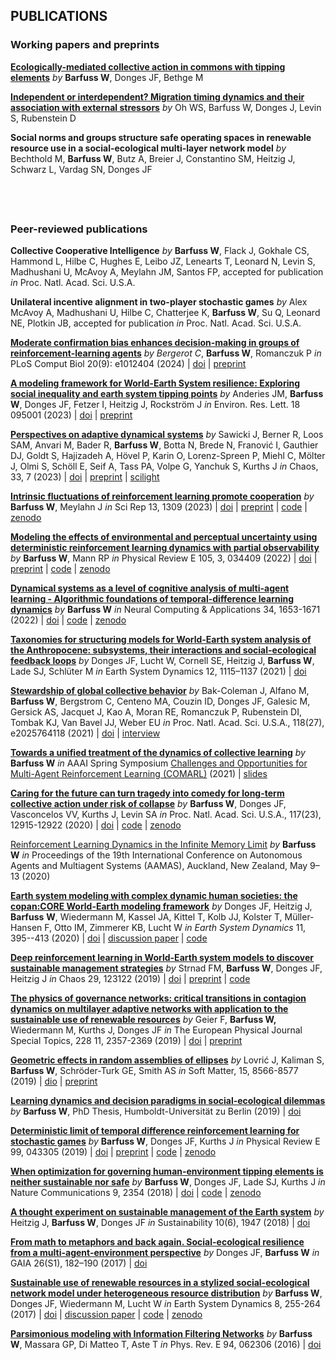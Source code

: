 <h2 id="Publications">PUBLICATIONS</h2>


### Working papers and preprints


[**Ecologically-mediated collective action in commons with tipping elements**](https://osf.io/7pcnm/)
*by* **Barfuss W**, Donges JF, Bethge M

[**Independent or interdependent? Migration timing dynamics and their association with external stressors**](https://www.researchsquare.com/article/rs-4752717/v1)
*by* Oh WS, Barfuss W, Donges J, Levin S, Rubenstein D 

**Social norms and groups structure safe operating spaces in renewable resource use in a social-ecological multi-layer network model** *by*
Bechthold M, **Barfuss W**, Butz A, Breier J, Constantino SM, Heitzig J, Schwarz L, Vardag SN, Donges JF



<div style="height: 40px;"></div>

### Peer-reviewed publications


**Collective Cooperative Intelligence** 
*by* **Barfuss W**, Flack J, Gokhale CS, Hammond L, Hilbe C, Hughes E, Leibo JZ, Lenearts T, Leonard N, Levin S, Madhushani U, McAvoy A, Meylahn JM, Santos FP, accepted for publication *in* Proc. Natl. Acad. Sci. U.S.A.

**Unilateral incentive alignment in two-player stochastic games**
*by* Alex McAvoy A, Madhushani U, Hilbe C, Chatterjee K, **Barfuss W**, Su Q, Leonard NE, Plotkin JB, accepted for publication *in* Proc. Natl. Acad. Sci. U.S.A.

[**Moderate confirmation bias enhances decision-making in groups of reinforcement-learning agents**](https://doi.org/10.1371/journal.pcbi.1012404)
*by* *Bergerot C*, **Barfuss W**, Romanczuk P *in* PLoS Comput Biol 20(9): e1012404 (2024) | [doi](https://doi.org/10.1371/journal.pcbi.1012404) | [preprint](https://doi.org/10.1101/2023.11.21.568073)

[**A modeling framework for World-Earth System resilience: Exploring social inequality and earth system tipping points**](https://iopscience.iop.org/article/10.1088/1748-9326/ace91d/meta)
*by* Anderies JM, **Barfuss W**, Donges JF, Fetzer I, Heitzig J, Rockström J 
*in* Environ. Res. Lett. 18 095001 (2023) | [doi](https://doi.org/10.1088/1748-9326/ace91d) | [preprint](https://arxiv.org/abs/2204.04471)


[**Perspectives on adaptive dynamical systems**](https://arxiv.org/abs/2303.01459)
*by* Sawicki J, Berner R, Loos SAM, Anvari M, Bader R, **Barfuss W**, Botta N, Brede N, Franović I, Gauthier DJ, Goldt S, Hajizadeh A, Hövel P, Karin O, Lorenz-Spreen P, Miehl C, Mölter J, Olmi S, Schöll E, Seif A, Tass PA, Volpe G, Yanchuk S, Kurths J 
*in* Chaos, 33, 7 (2023) | [doi](https://doi.org/10.1063/5.0147231) | [preprint](https://arxiv.org/abs/2303.01459) | [scilight](https://doi.org/10.1063/10.0020288)


[**Intrinsic fluctuations of reinforcement learning promote cooperation**](https://www.nature.com/articles/s41598-023-27672-7)
*by* **Barfuss W**, Meylahn J
*in* Sci Rep 13, 1309 (2023) | [doi](https://doi.org/10.1038/s41598-023-27672-7) | [preprint](https://arxiv.org/pdf/2209.01013) | [code](https://github.com/wbarfuss/intrinsic-fluctuations-cooperation) | [zenodo](https://doi.org/10.5281/zenodo.7303593)


[**Modeling the effects of environmental and perceptual uncertainty using deterministic reinforcement learning dynamics with partial observability**](https://arxiv.org/abs/2109.07259)
*by* **Barfuss W**, Mann RP
*in* Physical Review E 105, 3, 034409 (2022) | [doi](https://doi.org/10.1103/PhysRevE.105.034409) | [preprint](https://arxiv.org/pdf/2109.07259.pdf) | [code](https://github.com/wbarfuss/POLD) | [zenodo](https://doi.org/10.5281/zenodo.6361994)


[**Dynamical systems as a level of cognitive analysis of multi-agent learning - Algorithmic foundations of temporal-difference learning dynamics**](https://link.springer.com/article/10.1007%2Fs00521-021-06117-0) 
*by* **Barfuss W** 
*in* Neural Computing & Applications 34, 1653-1671 (2022) | [doi](https://doi.org/10.1007/s00521-021-06117-0) | [code](https://github.com/wbarfuss/CognitiveLevels) | [zenodo](https://doi.org/10.5281/zenodo.4982727)

[**Taxonomies for structuring models for World-Earth system analysis of the Anthropocene: subsystems, their interactions and social-ecological feedback loops**](https://esd.copernicus.org/articles/12/1115/2021)
*by* Donges JF, Lucht W, Cornell SE, Heitzig J, **Barfuss W**, Lade SJ, Schlüter M 
*in* Earth System Dynamics 12, 1115–1137 (2021) | [doi](https://doi.org/10.5194/esd-12-1115-2021) 
<!-- | [PNAS Journal Club](http://blog.pnas.org/2021/12/a-guidebook-to-incorporate-changing-human-behaviors-into-planetary-models/) -->

[**Stewardship of global collective behavior**](https://www.pnas.org/content/118/27/e2025764118)
*by* Bak-Coleman J, Alfano M, **Barfuss W**, Bergstrom C, Centeno MA, Couzin ID, Donges JF, Galesic M, Gersick AS, Jacquet J, Kao A, Moran RE, Romanczuk P, Rubenstein DI, Tombak KJ, Van Bavel JJ, Weber EU
*in* Proc. Natl. Acad. Sci. U.S.A., 118(27), e2025764118 (2021) | [doi](https://doi.org/10.1073/pnas.2025764118) | [interview](https://perspective-daily.de/article/1773/quhPydGw)

[**Towards a unified treatment of the dynamics of collective learning**](https://drive.google.com/a/google.com/file/d/1ZewiyY7KtcPuNQ0LtZyB_31IdkMr8Oxj/view?usp=sharing)
*by* **Barfuss W**
*in* AAAI Spring Symposium [Challenges and Opportunities for Multi-Agent Reinforcement Learning (COMARL)](https://sites.google.com/view/comarl-aaai-2021/home) (2021) | [slides](../static/assets/pdfs/Barfuss20210322_COMARL.pdf)


[**Caring for the future can turn tragedy into comedy for long-term collective action under risk of collapse**](https://www.pnas.org/content/117/23/12915)
*by* **Barfuss W**, Donges JF, Vasconcelos VV, Kurths J, Levin SA 
*in* Proc. Natl. Acad. Sci. U.S.A., 117(23), 12915-12922 (2020) | [doi](https://doi.org/10.1073/pnas.1916545117) | [code](https://github.com/wbarfuss/EcoPG) | [zenodo](https://doi.org/10.5281/zenodo.3751564)
 
[Reinforcement Learning Dynamics in the Infinite Memory Limit](http://www.ifaamas.org/Proceedings/aamas2020/pdfs/p1768.pdf)
*by* **Barfuss W**
*in* Proceedings of the 19th International Conference on Autonomous Agents and Multiagent Systems (AAMAS), Auckland, New Zealand, May 9–13 (2020)


[**Earth system modeling with complex dynamic human societies: the copan:CORE World-Earth modeling framework**](https://esd.copernicus.org/articles/11/395/2020/) *by* Donges JF, Heitzig J, **Barfuss** **W**, Wiedermann M, Kassel JA, Kittel T, Kolb JJ, Kolster T, Müller-Hansen F, Otto IM, Zimmerer KB, Lucht W *in* *Earth System Dynamics* 11, 395--413 (2020) | [doi](https://doi.org/10.5194/esd-11-395-2020) | [discussion paper](https://doi.org/10.5194/esd-2017-126) | [code](https://github.com/pik-copan/pycopancore)

[**Deep reinforcement learning in World-Earth system models to discover sustainable management strategies**](https://aip.scitation.org/doi/10.1063/1.5124673) *by* Strnad FM, **Barfuss W**, Donges JF,  Heitzig J *in* Chaos 29, 123122 (2019) | [doi](https://doi.org/10.1063/1.5124673) | [preprint](https://arxiv.org/abs/1908.05567) | [code](https://github.com/fstrnad/pyDRLinWESM)

[**The physics of governance networks: critical transitions in contagion dynamics on multilayer adaptive networks with application to the sustainable use of renewable resources**](https://link.springer.com/article/10.1140/epjst/e2019-900120-4) *by* Geier F, **Barfuss W,** Wiedermann M, Kurths J, Donges JF *in* The European Physical Journal Special Topics, 228 11, 2357-2369 (2019) | [doi](https://doi.org/10.1140/epjst/e2019-900120-4) | [preprint](https://arxiv.org/abs/1906.08679)


[**Geometric effects in random assemblies of ellipses**](https://pubs.rsc.org/en/content/articlelanding/2019/SM/C9SM01067J) *by* Lovrić J, Kaliman S, **Barfuss W**, Schröder-Turk GE, Smith AS *in* Soft Matter, 15, 8566-8577 (2019) | [dio](https://doi.org/10.1039/C9SM01067J) | [preprint](https://arxiv.org/abs/1905.11777)

[**Learning dynamics and decision paradigms in social-ecological dilemmas**](https://edoc.hu-berlin.de/handle/18452/20896) *by* **Barfuss W**, PhD Thesis, Humboldt-Universität zu Berlin (2019) | [doi](http://dx.doi.org/10.18452/20127)

[**Deterministic limit of temporal difference reinforcement learning for stochastic games**](https://journals.aps.org/pre/abstract/10.1103/PhysRevE.99.043305) *by* **Barfuss W**, Donges JF, Kurths J *in* Physical Review E 99, 043305 (2019) | [doi](https://doi.org/10.1103/PhysRevE.99.043305) | [preprint](https://arxiv.org/abs/1809.07225) | [code](https://github.com/wbarfuss/DetRL) | [zenodo](https://doi.org/10.5281/zenodo.1495091)

[**When optimization for governing human-environment tipping elements is neither sustainable nor safe**](https://www.nature.com/articles/s41467-018-04738-z) *by* **Barfuss W**, Donges JF, Lade SJ, Kurths J *in* Nature Communications 9, 2354 (2018) | [doi](https://doi.org/10.1038/s41467-018-04738-z) | [code](https://github.com/wbarfuss/Paradigms) | [zenodo](https://doi.org/10.5281/zenodo.1495578)

[**A thought experiment on sustainable management of the Earth system**](https://www.mdpi.com/2071-1050/10/6/1947) *by* Heitzig J, **Barfuss W**, Donges JF
*in* Sustainability 10(6), 1947 (2018) | [doi](https://doi.org/10.3390/su10061947)

[**From math to metaphors and back again. Social-ecological resilience from a multi-agent-environment perspective**](http://doi.org/10.14512/gaia.26.S1.5)
*by* Donges JF, **Barfuss W** *in* GAIA 26(S1), 182–190 (2017) | [doi](http://doi.org/10.14512/gaia.26.S1.5)

[**Sustainable use of renewable resources in a stylized social-ecological network model under heterogeneous resource distribution**](http://dx.doi.org/10.5194/esd-8-255-2017)
*by* **Barfuss W**, Donges JF, Wiedermann M, Lucht W 
*in* Earth System Dynamics 8, 255-264 (2017) | [doi](http://doi.org/10.5194/esd-8-255-2017) | [discussion paper](https://doi.org/10.5194/esd-2016-15) | [code](https://github.com/wbarfuss/cyexploit) | [zenodo](https://doi.org/10.5281/zenodo.1493202)

[**Parsimonious modeling with Information Filtering Networks**](https://journals.aps.org/pre/abstract/10.1103/PhysRevE.94.062306) *by* **Barfuss W**, Massara GP, Di Matteo T, Aste T *in* Phys. Rev. E 94, 062306 (2016) | [doi](http://doi.org/10.1103/PhysRevE.94.062306)
